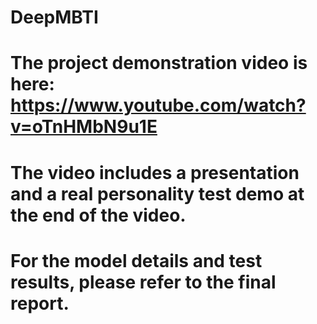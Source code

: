 # DeepMBTI
# The project demonstration video is here: https://www.youtube.com/watch?v=oTnHMbN9u1E
# The video includes a presentation and a real personality test demo at the end of the video.
# For the model details and test results, please refer to the final report.
